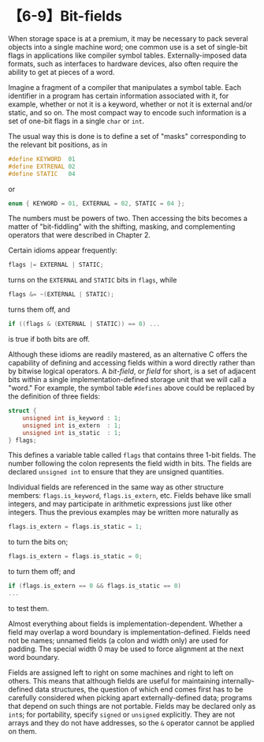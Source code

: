 # 【6-9】Bit-fields

When storage space is at a premium, it may be necessary to pack several objects into a single machine word; one common use is a set of single-bit flags in applications like compiler symbol tables. Externally-imposed data formats, such as interfaces to hardware devices, also often require the ability to get at pieces of a word.

Imagine a fragment of a compiler that manipulates a symbol table. Each identifier in a program has certain information associated with it, for example, whether or not it is a keyword, whether or not it is external and/or static, and so on. The most compact way to encode such information is a set of one-bit flags in a single `char` or `int`.

The usual way this is done is to define a set of "masks" corresponding to the relevant bit positions, as in

```c
#define KEYWORD  01
#define EXTRENAL 02
#define STATIC   04
```

or

```c
enum { KEYWORD = 01, EXTERNAL = 02, STATIC = 04 };
```

The numbers must be powers of two. Then accessing the bits becomes a matter of "bit-fiddling" with the shifting, masking, and complementing operators that were described in Chapter 2.

Certain idioms appear frequently:

```c
flags |= EXTERNAL | STATIC;
```

turns on the `EXTERNAL` and `STATIC` bits in `flags`, while

```c
flags &= ~(EXTERNAL | STATIC);
```

turns them off, and

```c
if ((flags & (EXTERNAL | STATIC)) == 0) ...
```

is true if both bits are off.

Although these idioms are readily mastered, as an alternative C offers the capability of defining and accessing fields within a word directly rather than by bitwise logical operators. A *bit-field*, or *field* for short, is a set of adjacent bits within a single implementation-defined storage unit that we will call a "word." For example, the symbol table `#defines` above could be replaced by the definition of three fields:

```c
struct {
    unsigned int is_keyword : 1;
    unsigned int is_extern  : 1;
    unsigned int is_static  : 1;
} flags;
```

This defines a variable table called `flags` that contains three 1-bit fields. The number following the colon represents the field width in bits. The fields are declared `unsigned int` to ensure that they are unsigned quantities.

Individual fields are referenced in the same way as other structure members: `flags.is_keyword`, `flags.is_extern`, etc. Fields behave like small integers, and may participate in arithmetic expressions just like other integers. Thus the previous examples may be written more naturally as

```c
flags.is_extern = flags.is_static = 1;
```

to turn the bits on;

```c
flags.is_extern = flags.is_static = 0;
```

to turn them off; and

```c
if (flags.is_extern == 0 && flags.is_static == 0)
...
```

to test them.

Almost everything about fields is implementation-dependent. Whether a field may overlap a word boundary is implementation-defined. Fields need not be names; unnamed fields (a colon and width only) are used for padding. The special width 0 may be used to force alignment at the next word boundary.

Fields are assigned left to right on some machines and right to left on others. This means that although fields are useful for maintaining internally-defined data structures, the question of which end comes first has to be carefully considered when picking apart externally-defined data; programs that depend on such things are not portable. Fields may be declared only as `int`s; for portability, specify `signed` or `unsigned` explicitly. They are not arrays and they do not have addresses, so the `&` operator cannot be applied on them.
